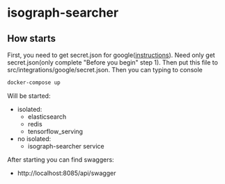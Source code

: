 # isograph-searcher

## How starts
First, you need to get secret.json for google([instructions](https://cloud.google.com/speech-to-text/docs/quickstart-protocol?hl=en_US#before_you_begin)). 
Need only get secret.json(only complete "Before you begin" step 1). Then put this file to src/integrations/google/secret.json.
Then you can typing to console
```bash
docker-compose up
```
Will be started:
* isolated:
  * elasticsearch
  * redis
  * tensorflow_serving
* no isolated:
  * isograph-searcher service

After starting you can find swaggers:
* http://localhost:8085/api/swagger


